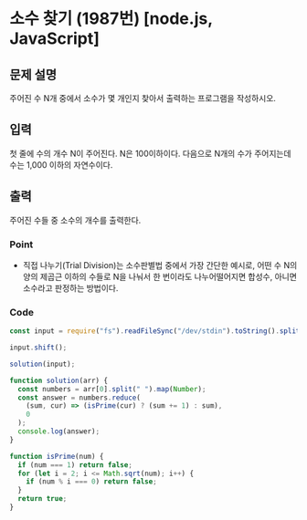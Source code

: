 # 소수 찾기 (1987번) [node.js, JavaScript]

## 문제 설명

주어진 수 N개 중에서 소수가 몇 개인지 찾아서 출력하는 프로그램을 작성하시오.

## 입력

첫 줄에 수의 개수 N이 주어진다. N은 100이하이다. 다음으로 N개의 수가 주어지는데 수는 1,000 이하의 자연수이다.

## 출력

주어진 수들 중 소수의 개수를 출력한다.

### Point

- 직접 나누기(Trial Division)는 소수판별법 중에서 가장 간단한 예시로, 어떤 수 N의 양의 제곱근 이하의 수들로 N을 나눠서 한 번이라도 나누어떨어지면 합성수, 아니면 소수라고 판정하는 방법이다.

### Code

```js
const input = require("fs").readFileSync("/dev/stdin").toString().split("\n");

input.shift();

solution(input);

function solution(arr) {
  const numbers = arr[0].split(" ").map(Number);
  const answer = numbers.reduce(
    (sum, cur) => (isPrime(cur) ? (sum += 1) : sum),
    0
  );
  console.log(answer);
}

function isPrime(num) {
  if (num === 1) return false;
  for (let i = 2; i <= Math.sqrt(num); i++) {
    if (num % i === 0) return false;
  }
  return true;
}
```

